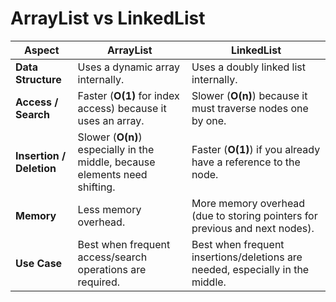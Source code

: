 # ArrayList vs LinkedList

| **Aspect** | **ArrayList** | **LinkedList** |
|------------|---------------|----------------|
| **Data Structure** | Uses a dynamic array internally. | Uses a doubly linked list internally. |
| **Access / Search** | Faster (**O(1)** for index access) because it uses an array. | Slower (**O(n)**) because it must traverse nodes one by one. |
| **Insertion / Deletion** | Slower (**O(n)**) especially in the middle, because elements need shifting. | Faster (**O(1)**) if you already have a reference to the node. |
| **Memory** | Less memory overhead. | More memory overhead (due to storing pointers for previous and next nodes). |
| **Use Case** | Best when frequent access/search operations are required. | Best when frequent insertions/deletions are needed, especially in the middle. |
